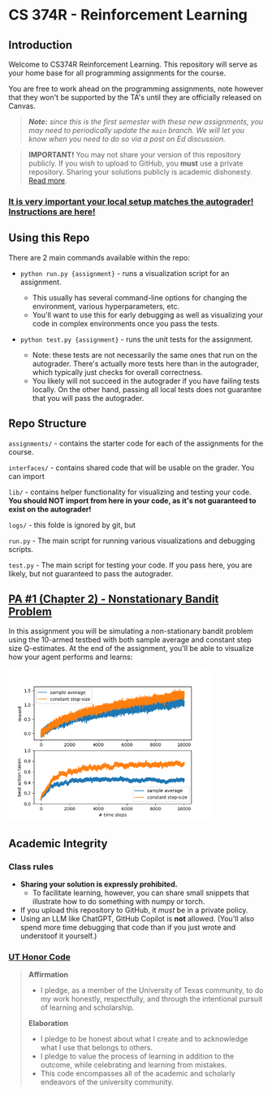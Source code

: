 # CS 374R - Reinforcement Learning

## Introduction
Welcome to CS374R Reinforcement Learning. This repository will serve as your home base for all programming assignments for the course.

You are free to work ahead on the programming assignments, note however that they won't be supported by the TA's until they are officially released on Canvas.

> _**Note:** since this is the first semester with these new assignments, you may need to periodically update the `main` branch. We will let you know when you need to do so via a post on Ed discussion._

> **IMPORTANT!** You may not share your version of this repository publicly. If you wish to upload to GitHub, you **must** use a private repository. Sharing your solutions publicly is academic dishonesty. [Read more](#academic-integrity).

### [**It is very important your local setup matches the autograder! Instructions are here!**](./docs/setup.md)

## Using this Repo
There are 2 main commands available within the repo:

* `python run.py {assignment}` - runs a visualization script for an assignment.
  * This usually has several command-line options for changing the environment, various hyperparameters, etc.
  * You'll want to use this for early debugging as well as visualizing your code in complex environments once you pass the tests. 

* `python test.py {assignment}` - runs the unit tests for the assignment.
  * Note: these tests are not necessarily the same ones that run on the autograder. There's actually more tests here than in the autograder, which typically just checks for overall correctness.
  * You likely will not succeed in the autograder if you have failing tests locally. On the other hand, passing all local tests does not guarantee that you will pass the autograder.

## Repo Structure
`assignments/` - contains the starter code for each of the assignments for the course.

`interfaces/` - contains shared code that will be usable on the grader. You can import

`lib/` - contains helper functionality for visualizing and testing your code. **You should NOT import from here in your code, as it's not guaranteed to exist on the autograder!**

`logs/` - this folde is ignored by git, but  

`run.py` - The main script for running various visualizations and debugging scripts.

`test.py` - The main script for testing your code. If you pass here, you are likely, but not guaranteed to pass the autograder.


## [PA #1 (Chapter 2) - Nonstationary Bandit Problem](./docs/PA1.md)
In this assignment you will be simulating a non-stationary bandit problem using the 10-armed testbed with both sample average and constant step size Q-estimates. At the end of the assignment, you'll be able to visualize how your agent performs and learns:

<img src="./docs/bandits.png" alt="Bandits" height="300">

## Academic Integrity
### Class rules
* **Sharing your solution is expressly prohibited.**
  * To facilitate learning, however, you can share small snippets that illustrate how to do something with numpy or torch.
* If you upload this repository to GitHub, it *must* be in a private policy.
* Using an LLM like ChatGPT, GitHub Copilot is **not** allowed. (You'll also spend more time debugging that code than if you just wrote and understoof it yourself.)

### [UT Honor Code](https://provost.utexas.edu/initiatives/new-honor-code-updated-2023/)
> **Affirmation**
> * I pledge, as a member of the University of Texas community, to do my work honestly, respectfully, and through the intentional pursuit of learning and scholarship.
>
> **Elaboration**
> * I pledge to be honest about what I create and to acknowledge what I use that belongs to others.
> * I pledge to value the process of learning in addition to the outcome, while celebrating and learning from mistakes.
> * This code encompasses all of the academic and scholarly endeavors of the university community.
